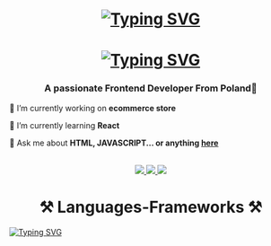 <!-- AUTHOR DAMIAN CZERWINSKY -->

<h1 align="center">
<a href="https://git.io/typing-svg"><img src="https://readme-typing-svg.herokuapp.com?font=Mulish&weight=600&size=30&duration=200&pause=500&color=025EF7&center=true&vCenter=true&random=false&width=500&lines=%F0%9F%91%8B;%E2%8C%A8%EF%B8%8F;%F0%9F%8F%80;%F0%9F%8D%94;%F0%9F%8C%8D;%F0%9F%92%BB;%F0%9F%8F%8B%EF%B8%8F;%F0%9F%92%A4" alt="Typing SVG" /></a>
</h1>

<h1 align="center">
  <!-- Want this effect ? ->| https://readme-typing-svg.herokuapp.com/demo/ |<- try this-->
  <a href="https://git.io/typing-svg"><img src="https://readme-typing-svg.herokuapp.com?font=Mulish&weight=600&size=30&pause=2000&color=025EF7&center=true&vCenter=true&random=false&width=500&lines=Hello+I'm+Damian+Czerwinsky%F0%9F%91%8B;I'm+Frontend+Developer+%F0%9F%9A%80" alt="Typing SVG" /></a></a>
</h1>

<h3 align="center">A passionate Frontend Developer From Poland📍</h3>

<div align="left">
 
 🔭 I’m currently working on **ecommerce store**
 
 🌱 I’m currently learning **React**

💬 Ask me about **HTML, JAVASCRIPT... or anything [here](https://github.com/Damianchii/salesp07/issues)**

 </div>

<br/>
<!-- AUTHOR DAMIAN CZERWINSKY -->
<div align="center"> 
  <a href="mailto:damianczerwinsky@gmail.com">
    <img src="https://img.shields.io/badge/Gmail-333333?style=for-the-badge&logo=gmail&logoColor=red" />
  </a>
  <a href="https://linkedin.com/in/damian-czerwinsky" target="_blank">
    <img src="https://img.shields.io/badge/LinkedIn-0077B5?style=for-the-badge&logo=linkedin&logoColor=white" target="_blank" />
  </a>
  <a href="https://Damianchii.github.io/dist/index" target="_blank">
     <img src="https://img.shields.io/badge/Portfolio-FF5722?style=for-the-badge&logo=todoist&logoColor=white" target="_blank" />
  </a>
</div>

<h1 align="center">⚒️ Languages-Frameworks ⚒️</h1>
<a href="https://git.io/typing-svg"><img src="https://readme-typing-svg.herokuapp.com?font=Mulish&duration=100&pause=1000000000000000&color=F2F704&center=true&vCenter=true&random=false&width=500&lines=%F0%9F%94%A7+Languages+and+Frameworks+%F0%9F%94%A7" alt="Typing SVG" /></a>
